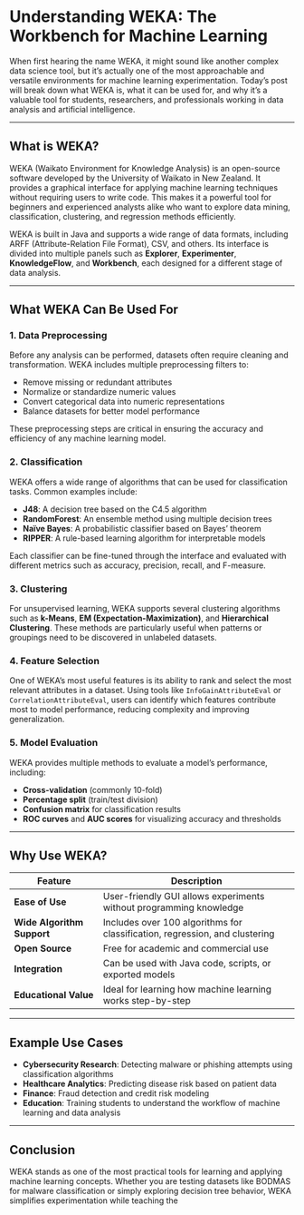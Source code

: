 # Understanding WEKA: The Workbench for Machine Learning

When first hearing the name WEKA, it might sound like another complex data science tool, but it’s actually one of the most approachable and versatile environments for machine learning experimentation. Today’s post will break down what WEKA is, what it can be used for, and why it’s a valuable tool for students, researchers, and professionals working in data analysis and artificial intelligence.

---

## What is WEKA?

WEKA (Waikato Environment for Knowledge Analysis) is an open-source software developed by the University of Waikato in New Zealand. It provides a graphical interface for applying machine learning techniques without requiring users to write code. This makes it a powerful tool for beginners and experienced analysts alike who want to explore data mining, classification, clustering, and regression methods efficiently.

WEKA is built in Java and supports a wide range of data formats, including ARFF (Attribute-Relation File Format), CSV, and others. Its interface is divided into multiple panels such as **Explorer**, **Experimenter**, **KnowledgeFlow**, and **Workbench**, each designed for a different stage of data analysis.

---

## What WEKA Can Be Used For

### 1. Data Preprocessing
Before any analysis can be performed, datasets often require cleaning and transformation. WEKA includes multiple preprocessing filters to:
- Remove missing or redundant attributes  
- Normalize or standardize numeric values  
- Convert categorical data into numeric representations  
- Balance datasets for better model performance  

These preprocessing steps are critical in ensuring the accuracy and efficiency of any machine learning model.

### 2. Classification
WEKA offers a wide range of algorithms that can be used for classification tasks. Common examples include:
- **J48**: A decision tree based on the C4.5 algorithm  
- **RandomForest**: An ensemble method using multiple decision trees  
- **Naïve Bayes**: A probabilistic classifier based on Bayes’ theorem  
- **RIPPER**: A rule-based learning algorithm for interpretable models  

Each classifier can be fine-tuned through the interface and evaluated with different metrics such as accuracy, precision, recall, and F-measure.

### 3. Clustering
For unsupervised learning, WEKA supports several clustering algorithms such as **k-Means**, **EM (Expectation-Maximization)**, and **Hierarchical Clustering**. These methods are particularly useful when patterns or groupings need to be discovered in unlabeled datasets.

### 4. Feature Selection
One of WEKA’s most useful features is its ability to rank and select the most relevant attributes in a dataset. Using tools like `InfoGainAttributeEval` or `CorrelationAttributeEval`, users can identify which features contribute most to model performance, reducing complexity and improving generalization.

### 5. Model Evaluation
WEKA provides multiple methods to evaluate a model’s performance, including:
- **Cross-validation** (commonly 10-fold)
- **Percentage split** (train/test division)
- **Confusion matrix** for classification results
- **ROC curves** and **AUC scores** for visualizing accuracy and thresholds

---

## Why Use WEKA?

| Feature | Description |
|----------|-------------|
| **Ease of Use** | User-friendly GUI allows experiments without programming knowledge |
| **Wide Algorithm Support** | Includes over 100 algorithms for classification, regression, and clustering |
| **Open Source** | Free for academic and commercial use |
| **Integration** | Can be used with Java code, scripts, or exported models |
| **Educational Value** | Ideal for learning how machine learning works step-by-step |

---

## Example Use Cases
- **Cybersecurity Research**: Detecting malware or phishing attempts using classification algorithms  
- **Healthcare Analytics**: Predicting disease risk based on patient data  
- **Finance**: Fraud detection and credit risk modeling  
- **Education**: Training students to understand the workflow of machine learning and data analysis  

---

## Conclusion

WEKA stands as one of the most practical tools for learning and applying machine learning concepts. Whether you are testing datasets like BODMAS for malware classification or simply exploring decision tree behavior, WEKA simplifies experimentation while teaching the
